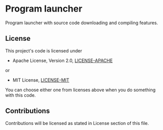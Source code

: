 # Program launcher

Program launcher with source code downloading and compiling features.


## License

This project's code is licensed under

* Apache License, Version 2.0, [LICENSE-APACHE](https://github.com/jutuon/program-laucher/blob/master/LICENSE-APACHE)

or

* MIT License, [LICENSE-MIT](https://github.com/jutuon/program-laucher/blob/master/LICENSE-MIT)

You can choose either one from licenses above when you do something with this code.

## Contributions

Contributions will be licensed as stated in License section of this file.

